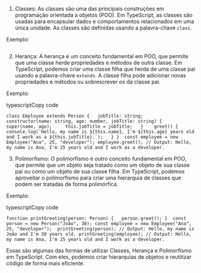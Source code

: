 1.  Classes: As classes são uma das principais construções em programação orientada a objetos (POO). Em TypeScript, as classes são usadas para encapsular dados e comportamentos relacionados em uma única unidade. As classes são definidas usando a palavra-chave `class`.

Exemplo:

```

```


2.  Herança: A herança é um conceito fundamental em POO, que permite que uma classe herde propriedades e métodos de outra classe. Em TypeScript, podemos criar uma classe filha que herda de uma classe pai usando a palavra-chave `extends`. A classe filha pode adicionar novas propriedades e métodos ou sobrescrever os da classe pai.

Exemplo:

typescriptCopy code

``class Employee extends Person {   jobTitle: string;    constructor(name: string, age: number, jobTitle: string) {     super(name, age);     this.jobTitle = jobTitle;   }    greet() {     console.log(`Hello, my name is ${this.name}, I'm ${this.age} years old and I work as a ${this.jobTitle}.`);   } }  const employee = new Employee("Ana", 25, "developer"); employee.greet(); // Output: Hello, my name is Ana, I'm 25 years old and I work as a developer.``

3.  Polimorfismo: O polimorfismo é outro conceito fundamental em POO, que permite que um objeto seja tratado como um objeto de sua classe pai ou como um objeto de sua classe filha. Em TypeScript, podemos aproveitar o polimorfismo para criar uma hierarquia de classes que podem ser tratadas de forma polimórfica.

Exemplo:

typescriptCopy code

`function printGreeting(person: Person) {   person.greet(); }  const person = new Person("João", 30); const employee = new Employee("Ana", 25, "developer");  printGreeting(person); // Output: Hello, my name is João and I'm 30 years old. printGreeting(employee); // Output: Hello, my name is Ana, I'm 25 years old and I work as a developer.`

Essas são algumas das formas de utilizar Classes, Herança e Polimorfismo em TypeScript. Com eles, podemos criar hierarquias de objetos e reutilizar código de forma mais eficiente.